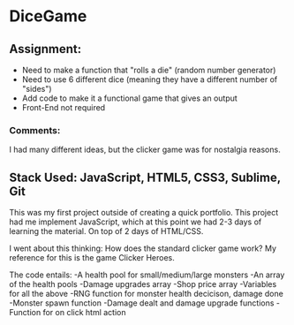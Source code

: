 # DiceGame

## Assignment:
* Need to make a function that "rolls a die" (random number generator)
* Need to use 6 different dice (meaning they have a different number of "sides")
* Add code to make it a functional game that gives an output
* Front-End not required

### Comments:

I had many different ideas, but the clicker game was for nostalgia reasons. 

Stack Used: JavaScript, HTML5, CSS3, Sublime, Git
---

This was my first project outside of creating a quick portfolio. This project had me implement JavaScript, which at this point we had 2-3 days of learning the material. On top of 2 days of HTML/CSS. 

I went about this thinking: How does the standard clicker game work?
My reference for this is the game Clicker Heroes.

The code entails:
-A health pool for small/medium/large monsters
-An array of the health pools
-Damage upgrades array
-Shop price array
-Variables for all the above
-RNG function for monster health decicison, damage done
-Monster spawn function
-Damage dealt and damage upgrade functions
-Function for on click html action
